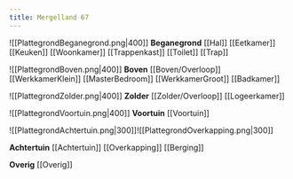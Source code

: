 ```yaml
---
title: Mergelland 67
---
```

![[PlattegrondBeganegrond.png|400]]
**Beganegrond**
[[Hal]]
[[Eetkamer]]
[[Keuken]]
[[Woonkamer]]
[[Trappenkast]]
[[Toilet]]
[[Trap]]

![[PlattegrondBoven.png|400]]
**Boven**
[[Boven/Overloop]]
[[WerkkamerKlein]]
[[MasterBedroom]]
[[WerkkamerGroot]]
[[Badkamer]]

![[PlattegrondZolder.png|400]]
**Zolder**
[[Zolder/Overloop]]
[[Logeerkamer]]

![[PlattegrondVoortuin.png|400]]
**Voortuin**
[[Voortuin]]

![[PlattegrondAchtertuin.png|300]]![[PlattegrondOverkapping.png|300]]

**Achtertuin**
[[Achtertuin]]
[[Overkapping]]
[[Berging]]

**Overig**
[[Overig]]


